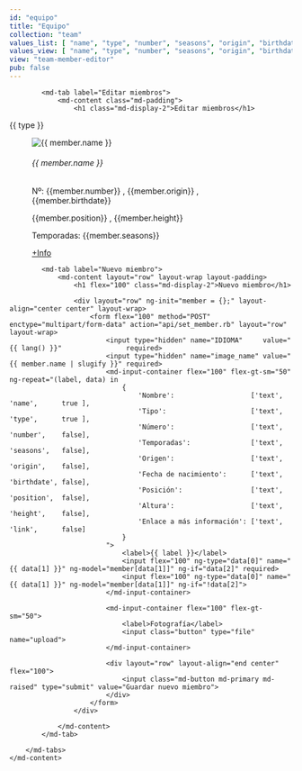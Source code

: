 ```yaml
---
id: "equipo"
title: "Equipo"
collection: "team"
values_list: [ "name", "type", "number", "seasons", "origin", "birthdate", "position", "height", "link", "ID" ]
values_view: [ "name", "type", "number", "seasons", "origin", "birthdate", "position", "height", "link", "ID" ]
view: "team-member-editor"
pub: false
---
```


<div flex="100" layout="row" layout-align="center center" layout-margin>
    <md-content flex="100">
        <md-tabs md-dynamic-height md-border-bottom>

            <md-tab label="Editar miembros">
                <md-content class="md-padding">
                    <h1 class="md-display-2">Editar miembros</h1>

<div class="page" layout="column">
    <div flex class="team">
        <md-tabs md-selected="0" md-border-bottom md-dynamic-height>
        <md-tab ng-if="type != 'undefined'" ng-repeat="(type, members) in elements() | groupBy: 'type'">
            <md-tab-label>{{ type }}</md-tab-label>
            <md-tab-body flex>
                <div flex>
                    <md-grid-list md-cols-xs="1" md-cols-sm="2" md-cols-md="4" md-cols-gt-md="6" md-row-height-gt-md="1:1" md-row-height="2:2" md-gutter="12px">
                        <md-grid-tile ng-repeat="member in members" md-rowspan="1" md-colspan="1">
                            <a style="margin: 0;" ng-href="/admin/#!/{{ lang() }}/equipo/{{ member.ID }}">
                                <md-content flex>
                                    <figure class="fader-caption" flex>
                                        <img alt="{{ member.name }}" src="/img/team/{{ member.name | slugify }}.png">
                                        <figcaption layout="column" layout-align="center center">
                                        <h6>{{ member.name }}</h6>
                                        <p>
                                        <span ng-if="member.number != undefined">Nº: {{member.number}}</span>
                                        <span ng-if="member.number != undefined && member.origin != undefined">, </span>
                                        <span ng-if="member.origin != undefined">{{member.origin}}</span>
                                        <span ng-if="member.origin != undefined && member.birthdate != undefined">, </span>
                                        <span ng-if="member.birthdate != undefined">{{member.birthdate}}</span>
                                        </p>
                                        <p>
                                        <span ng-if="member.position != undefined">{{member.position}}</span>
                                        <span ng-if="member.position != undefined && member.height != undefined">, </span>
                                        <span ng-if="member.height != undefined">{{member.height}}</span>
                                        </p>
                                        <p>
                                        <span ng-if="member.seasons != undefined">Temporadas: {{member.seasons}}</span>
                                        </p>
                                        <a ng-if="member.link != undefined" href="{{ member.link }}"><span class="button label">+Info</span></a>
                                        </figcaption>
                                    </figure>
                                </md-content>
                            </a>
                        </md-grid-tile>
                    </md-grid-list>
                </div>
            </md-tab-body>
        </md-tab>
        </md-tabs>
    </div>
</div>
                </md-content>
            </md-tab>

            <md-tab label="Nuevo miembro">
                <md-content layout="row" layout-wrap layout-padding>
                    <h1 flex="100" class="md-display-2">Nuevo miembro</h1>

                    <div layout="row" ng-init="member = {};" layout-align="center center" layout-wrap>
                        <form flex="100" method="POST" enctype="multipart/form-data" action="api/set_member.rb" layout="row" layout-wrap>
                            <input type="hidden" name="IDIOMA"     value="{{ lang() }}"                required>
                            <input type="hidden" name="image_name" value="{{ member.name | slugify }}" required>
                            <md-input-container flex="100" flex-gt-sm="50" ng-repeat="(label, data) in 
                                {
                                    'Nombre':                   ['text',   'name',      true ],
                                    'Tipo':                     ['text',   'type',      true ],
                                    'Número':                   ['text',   'number',    false],
                                    'Temporadas':               ['text',   'seasons',   false],
                                    'Origen':                   ['text',   'origin',    false],
                                    'Fecha de nacimiento':      ['text',   'birthdate', false],
                                    'Posición':                 ['text',   'position',  false],
                                    'Altura':                   ['text',   'height',    false],
                                    'Enlace a más información': ['text',   'link',      false]
                                }
                            ">
                                <label>{{ label }}</label>
                                <input flex="100" ng-type="data[0]" name="{{ data[1] }}" ng-model="member[data[1]]" ng-if="data[2]" required>
                                <input flex="100" ng-type="data[0]" name="{{ data[1] }}" ng-model="member[data[1]]" ng-if="!data[2]">
                            </md-input-container>

                            <md-input-container flex="100" flex-gt-sm="50">
                                <label>Fotografía</label>
                                <input class="button" type="file" name="upload">
                            </md-input-container>

                            <div layout="row" layout-align="end center" flex="100">
                                <input class="md-button md-primary md-raised" type="submit" value="Guardar nuevo miembro">
                            </div>
                        </form>
                    </div>

                </md-content>
            </md-tab>

        </md-tabs>
    </md-content>
</div>
